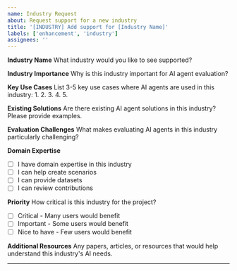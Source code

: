 ```yaml
---
name: Industry Request
about: Request support for a new industry
title: '[INDUSTRY] Add support for [Industry Name]'
labels: ['enhancement', 'industry']
assignees: ''
---
```


**Industry Name**
What industry would you like to see supported?

**Industry Importance**
Why is this industry important for AI agent evaluation?

**Key Use Cases**
List 3-5 key use cases where AI agents are used in this industry:
1. 
2. 
3. 
4. 
5. 

**Existing Solutions**
Are there existing AI agent solutions in this industry? Please provide examples.

**Evaluation Challenges**
What makes evaluating AI agents in this industry particularly challenging?

**Domain Expertise**
- [ ] I have domain expertise in this industry
- [ ] I can help create scenarios
- [ ] I can provide datasets
- [ ] I can review contributions

**Priority**
How critical is this industry for the project?
- [ ] Critical - Many users would benefit
- [ ] Important - Some users would benefit
- [ ] Nice to have - Few users would benefit

**Additional Resources**
Any papers, articles, or resources that would help understand this industry's AI needs.

---